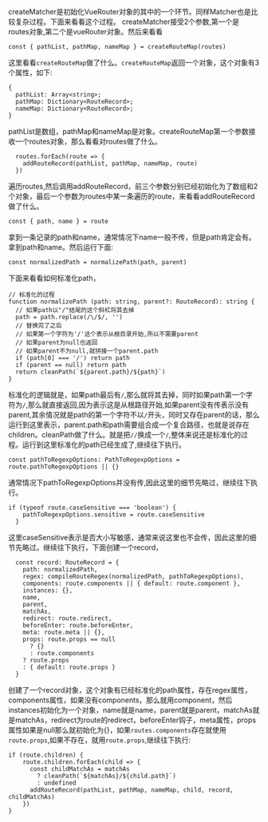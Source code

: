 createMatcher是初始化VueRouter对象的其中的一个环节。同样Matcher也是比较复杂过程。下面来看看这个过程。
createMatcher接受2个参数,第一个是routes对象,第二个是vueRouter对象。然后来看看

    const { pathList, pathMap, nameMap } = createRouteMap(routes)
这里看看`createRouteMap`做了什么。`createRouteMap`返回一个对象，这个对象有3个属性，如下:

    {
      pathList: Array<string>;
      pathMap: Dictionary<RouteRecord>;
      nameMap: Dictionary<RouteRecord>;
    }

pathList是数组，pathMap和nameMap是对象。createRouteMap第一个参数接收一个routes对象，那么看看对routes做了什么。

      routes.forEach(route => {
    	addRouteRecord(pathList, pathMap, nameMap, route)
      })
遍历routes,然后调用addRouteRecord，前三个参数分别已经初始化为了数组和2个对象，最后一个参数为routes中某一条遍历的route，来看看addRouteRecord做了什么。

    const { path, name } = route
拿到一条记录的path和name，通常情况下name一般不传，但是path肯定会有。拿到path和name。然后运行下面:

    const normalizedPath = normalizePath(path, parent)

下面来看看如何标准化path，

    // 标准化的过程
    function normalizePath (path: string, parent?: RouteRecord): string {
      // 如果path以"/"结尾的这个斜杠将其去掉
      path = path.replace(/\/$/, '')
      // 替换完了之后
      // 如果第一个字符为'/'这个表示从根目录开始,所以不需要parent
      // 如果parent为null也返回
      // 如果parent不为null,就拼接一个parent.path
      if (path[0] === '/') return path
      if (parent == null) return path
      return cleanPath(`${parent.path}/${path}`)
    }
标准化的逻辑就是，如果path最后有`/`,那么就将其去掉，同时如果path第一个字符为`/`,那么就直接返回,因为表示这是从根路径开始,如果parent没有传表示没有parent,其余情况就是path的第一个字符不以`/`开头，同时又存在parent的话，那么运行到这里表示，parent.path和path需要组合成一个复合路径，也就是说存在children。cleanPath做了什么。就是把`//`换成一个`/`,整体来说还是标准化的过程。运行到这里标准化的path已经生成了,继续往下执行。

    const pathToRegexpOptions: PathToRegexpOptions = route.pathToRegexpOptions || {}
通常情况下pathToRegexpOptions并没有传,因此这里的细节先略过，继续往下执行。

    if (typeof route.caseSensitive === 'boolean') {
    	pathToRegexpOptions.sensitive = route.caseSensitive
      }
这里caseSensitive表示是否大小写敏感，通常来说这里也不会传，因此这里的细节先略过。继续往下执行，下面创建一个record，


      const record: RouteRecord = {
	    path: normalizedPath,
	    regex: compileRouteRegex(normalizedPath, pathToRegexpOptions),
	    components: route.components || { default: route.component },
	    instances: {},
	    name,
	    parent,
	    matchAs,
	    redirect: route.redirect,
	    beforeEnter: route.beforeEnter,
	    meta: route.meta || {},
	    props: route.props == null
	      ? {}
	      : route.components
	    ? route.props
	    : { default: route.props }
      }
创建了一个record对象，这个对象有已经标准化的path属性，存在regex属性，components属性，如果没有components，那么就用component，然后instances初始化为一个对象，name就是name，parent就是parent，matchAs就是matchAs，redirect为route的redirect，beforeEnter钩子，meta属性，props属性如果是null那么就初始化为{}，如果`routes.components`存在就使用`route.props`,如果不存在，就用`route.props`,继续往下执行:

    if (route.children) {
	    route.children.forEach(child => {
	      const childMatchAs = matchAs
	    	? cleanPath(`${matchAs}/${child.path}`)
	    	: undefined
	      addRouteRecord(pathList, pathMap, nameMap, child, record, childMatchAs)
	    })
    }